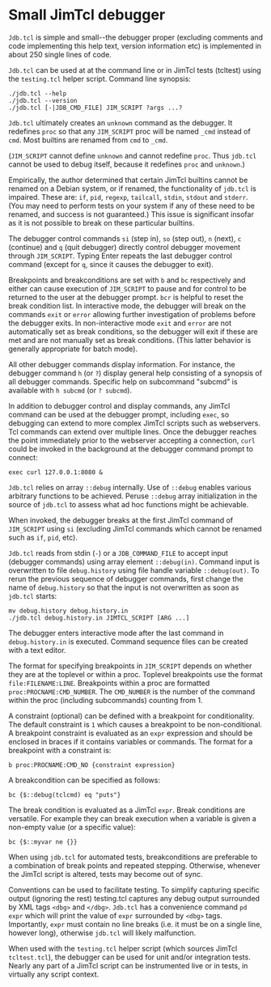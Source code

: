 Small JimTcl debugger
=====================

`Jdb.tcl` is simple and small--the debugger proper (excluding
comments and code implementing this help text, version information etc)
is implemented in about 250 single lines of code.

`Jdb.tcl` can be used at at the command line or in JimTcl tests (tcltest)
using the `testing.tcl` helper script. Command line synopsis:

    ./jdb.tcl --help
    ./jdb.tcl --version
    ./jdb.tcl [-|JDB_CMD_FILE] JIM_SCRIPT ?args ...?

`Jdb.tcl` ultimately creates an `unknown` command as the debugger. It
redefines `proc` so that any `JIM_SCRIPT` proc will be named `_cmd` instead
of `cmd`. Most builtins are renamed from `cmd` to `_cmd`.

(`JIM_SCRIPT` cannot define `unknown` and cannot redefine `proc`. Thus
`jdb.tcl` cannot be used to debug itself, because it redefines `proc` and
`unknown`.)

Empirically, the author determined that certain JimTcl builtins cannot be
renamed on a Debian system, or if renamed, the functionality of `jdb.tcl`
is impaired. These are: `if`, `pid`, `regexp`, `tailcall`, `stdin`, `stdout`
and `stderr`. (You may need to perform tests on your system if any of these
need to be renamed, and success is not guaranteed.) This issue is significant
insofar as it is not possible to break on these particular builtins.

The debugger control commands `si` (step in), `so` (step out),
`n` (next), `c` (continue) and `q` (quit debugger) directly control
debugger movement through `JIM_SCRIPT`. Typing Enter repeats the last
debugger control command (except for `q`, since it causes the debugger
to exit).

Breakpoints and breakconditions are set with `b` and `bc` respectively
and either can cause execution of `JIM_SCRIPT` to pause and for control to
be returned to the user at the debugger prompt. `bcr` is helpful to reset
the break condition list. In interactive mode, the debugger will
break on the commands `exit` or `error` allowing further investigation
of problems before the debugger exits. In non-interactive mode `exit` and
`error` are not automatically set as break conditions, so the debugger
will exit if these are met and are not manually set as break conditions.
(This latter behavior is generally appropriate for batch mode).

All other debugger commands display information. For instance, the debugger
command `h` (or `?`) display general help consisting of a synopsis of all
debugger commands. Specific help on subcommand "subcmd" is available with
`h subcmd` (or `? subcmd`).

In addition to debugger control and display commands, any JimTcl command
can be used at the debugger prompt, including `exec`, so debugging can
extend to more complex JimTcl scripts such as webservers. Tcl commands can
extend over multiple lines. Once the debugger reaches the point
immediately prior to the webserver accepting a connection, `curl` could be
invoked in the background at the debugger command prompt to connect:

    exec curl 127.0.0.1:8080 &

`Jdb.tcl` relies on array `::debug` internally. Use of `::debug` enables
various arbitrary functions to be achieved. Peruse `::debug` array
initialization in the source of `jdb.tcl` to assess what ad hoc functions
might be achievable.

When invoked, the debugger breaks at the first JimTcl command of `JIM_SCRIPT`
using `si` (excluding JimTcl commands which cannot be renamed such as `if`,
`pid`, etc).

`Jdb.tcl` reads from stdin (`-`) or a `JDB_COMMAND_FILE` to accept
input (debugger commands) using array element `::debug(in)`. Command input is
overwritten to file `debug.history` using file handle variable `::debug(out)`.
To rerun the previous sequence of debugger commands, first change the name
of `debug.history` so that the input is not overwritten as soon as `jdb.tcl`
starts:

    mv debug.history debug.history.in
    ./jdb.tcl debug.history.in JIMTCL_SCRIPT [ARG ...]

The debugger enters interactive mode after the last command in
`debug.history.in` is executed. Command sequence files can be created with
a text editor.

The format for specifying breakpoints in `JIM_SCRIPT` depends on whether
they are at the toplevel or within a proc. Toplevel breakpoints use the
format `file:FILENAME:LINE`. Breakpoints within a proc are formatted
`proc:PROCNAME:CMD_NUMBER`. The `CMD_NUMBER` is the number of the command
within the proc (including subcommands) counting from 1.

A constraint (optional) can be defined with a breakpoint for
conditionality. The default constraint is `1` which causes a breakpoint
to be non-conditional. A breakpoint constraint is evaluated as an `expr`
expression and should be enclosed in braces if it contains variables or
commands. The format for a breakpoint with a constraint is:

    b proc:PROCNAME:CMD_NO {constraint expression}

A breakcondition can be specified as follows:

    bc {$::debug(tclcmd) eq "puts"}

The break condition is evaluated as a JimTcl `expr`. Break conditions
are versatile. For example they can break execution when a variable is
given a non-empty value (or a specific value):

    bc {$::myvar ne {}}

When using `jdb.tcl` for automated tests, breakconditions are preferable
to a combination of break points and repeated stepping. Otherwise, whenever
the JimTcl script is altered, tests may become out of sync.

Conventions can be used to facilitate testing. To simplify capturing
specific output (ignoring the rest) testing.tcl captures any debug
output surrounded by XML tags `<dbg>` and `</dbg>`. `Jdb.tcl` has a
convenience command `pd expr` which will print the value of `expr`
surrounded by `<dbg>` tags. Importantly, `expr` must contain no line breaks
(i.e. it must be on a single line, however long), otherwise `jdb.tcl`
will likely malfunction.

When used with the `testing.tcl` helper script (which sources JimTcl
`tcltest.tcl`), the debugger can be used for unit and/or integration
tests. Nearly any part of a JimTcl script can be instrumented live
or in tests, in virtually any script context.
